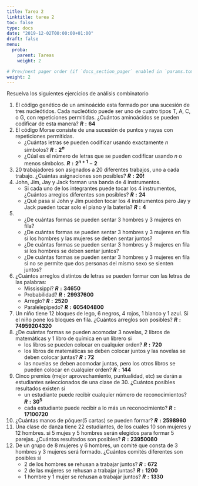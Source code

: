 ```yaml
---
title: Tarea 2
linktitle: tarea 2
toc: false
type: docs
date: "2019-12-02T00:00:00+01:00"
draft: false
menu:
  proba:
    parent: Tareas
    weight: 2

# Prev/next pager order (if `docs_section_pager` enabled in `params.toml`)
weight: 2
---
```


Resuelva los siguientes ejercicios de análisis combinatorio

1. El código genético de un aminoácido esta formado por una sucesión de tres nucleótidos. Cada nucleótido puede ser uno de cuatro tipos T, A, C, o G, con repeticiones permitidas. ¿Cuántos aminoácidos se pueden codificar de esta manera? **$R:64$**
2. El código Morse consiste de una sucesión de puntos y rayas con repeticiones permitidas.
    * ¿Cuántas letras se pueden codificar usando exactamente $n$ simbolos? **$R:2^n$**
    * ¿Cúal es el número de letras que se pueden codificar usando $n$ o menos símbolos. **$R:2^{n+1}-2$**
3. 20 trabajadores son asignados a 20 diferentes trabajos, uno a cada trabajo. ¿Cuántas asignaciones son posibles? **$R:20!$**
4. John, Jim, Jay y Jack forman una banda de 4 instrumentos. 
    * Si cada uno de los integrantes puede tocar los 4 instrumentos, ¿Cuántos arreglos diferentes son posibles? **$R:24$**
    * ¿Qué pasa si John y Jim pueden tocar los 4 instrumentos pero Jay y Jack pueden tocar solo el piano y la bateria? **$R:4$**
5. 
    * ¿De cuántas formas se pueden sentar 3 hombres y 3 mujeres en fila?
    * ¿De cuántas formas se pueden sentar 3 hombres y 3 mujeres en fila si los hombres y las mujeres se deben sentar juntos?
    * ¿De cuántas formas se pueden sentar 3 hombres y 3 mujeres en fila si los hombres se deben sentar juntos?
    * ¿De cuántas formas se pueden sentar 3 hombres y 3 mujeres en fila si no se permite que dos personas del mismo sexo se sienten juntos? 
6. ¿Cuántos arreglos distintos de letras se pueden formar con las letras de las palabras:
    * Mississippi? **$R:34650$**
    * Probabilidad? **$R:29937600$**
    * Arreglo? **$R:2520$**
    * Paralelepipedo? **$R:605404800$**
7. Un niño tiene 12 bloques de lego, 6 negros, 4 rojos, 1 blanco y 1 azul. Si el niño pone los bloques en fila. ¿Cuántos arreglos son posibles? **$R:74959204320$**
8. ¿De cuántas formas se pueden acomodar 3 novelas, 2 libros de matemáticas y 1 libro de química en un librero si
    * los libros se pueden colocar en cualquier orden? **$R:720$**
    * los libros de matemáticas se deben colocar juntos y las novelas se deben colocar juntas? **$R:72$**
    * las novelas se deben acomodar juntas, pero los otros libros se pueden colocar en cualquier orden? **$R:144$**
9. Cinco premios (mejor aprovechamiento, puntualidad, etc) se darán a estudiantes seleccionados de una clase de 30. ¿Cuántos posibles resultados existen si
    * un estudiante puede recibir cualquier número de reconocimientos? **$R:30^5$**
    * cada estudiante puede recibir a lo más un reconocimiento? **$R:17100720$**
10. ¿Cuántas manos de póquer(5 cartas) se pueden formar? **$R:2598960$**
11. Una clase de danza tiene 22 estudiantes, de los cuales 10 son mujeres y 12 hombres. si 5 mujes y 5 hombres serán elegidos para formar 5 parejas. ¿Cuántos resultados son posibles? **$R:23950080$**
12. De un grupo de 8 mujeres y 6 hombres, un comité que consta de 3 hombres y 3 mujeres será formado. ¿Cuántos comités diferentes son posibles si
    * 2 de los hombres se rehusan a trabajar juntos? **$R:672$**
    * 2 de las mujeres se rehusan a trabajar juntas? **$R:1200$**
    * 1 hombre y 1 mujer se rehusan a trabajar juntos? **$R:1330$**
